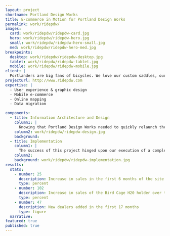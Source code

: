 ```yaml
---
layout: project
shortname: Portland Design Works
title: E-commerce in Motion for Portland Design Works
permalink: work/ridepdw/
images:
  card: work/ridepdw/ridepdw-card.jpg
  hero: work/ridepdw/ridepdw-hero.jpg
  small: work/ridepdw/ridepdw-hero-small.jpg
  med: work/ridepdw/ridepdw-hero-med.jpg
breakpoints:
  desktop: work/ridepdw/ridepdw-desktop.jpg
  tablet: work/ridepdw/ridepdw-tablet.jpg
  mobile: work/ridepdw/ridepdw-mobile.jpg
client: |
  Portlanders are big fans of bicycles. We love our custom saddles, our bamboo fenders, our Italian leather handlebar grips... Seriously, we're a little obsessive when it comes to eco-friendly commuting. So when Portland Design Works, a long-time client of ThinkShout, reached out to us to reimagine their e-commerce website, we couldn't have been more excited. Portland Design Works manufactures beautiful bicycle accessories designed for everyday use. They wanted to redesign their website to reflect the craftsmanship of their merchandise with strong visuals and and an easy-to-use e-commerce checkout process.
projecturl: http://www.ridepdw.com
expertise: | 
  - User experience & graphic design
  - Mobile e-commerce
  - Online mapping
  - Data migration

components:
  - title: Information Architecture and Design
    column1: |
      Knowing that Portland Design Works needed to quickly relaunch the new website with support for both mobile and tablet devices, we began the project with a rapid prototyping process. First, we developed a series of style tiles that explored a variety of graphic design directions. Then, we built responsive, clickable wireframes using the Foundation prototyping framework.
    column2: work/ridepdw/ridepdw-design.jpg
    background: 
  - title: Implementation
    column1: |
      The success of this project hinged upon our execution of a complex data migration from their Drupal 6 e-commerce website to Drupal 7. Once we completed this upgrade, we were able to take advantage of many new tools available in Drupal 7 to develop new features for the website, including a custom store locator with proximity search, and Tumblr integration for easy blogging.
    column2:
    background: work/ridepdw/ridepdw-implementation.jpg
results:
  stats:
    - number: 25
      description: Increase in sales in the first 6 months of the site relaunch
      type: percent
    - number: 102
      description: Increase in sales of the Bird Cage H20 holder over the first year
      type: percent
    - number: 47
      description: New dealers added in the first 17 months
      type: figure
  narrative:
featured: true
published: true
---
```

